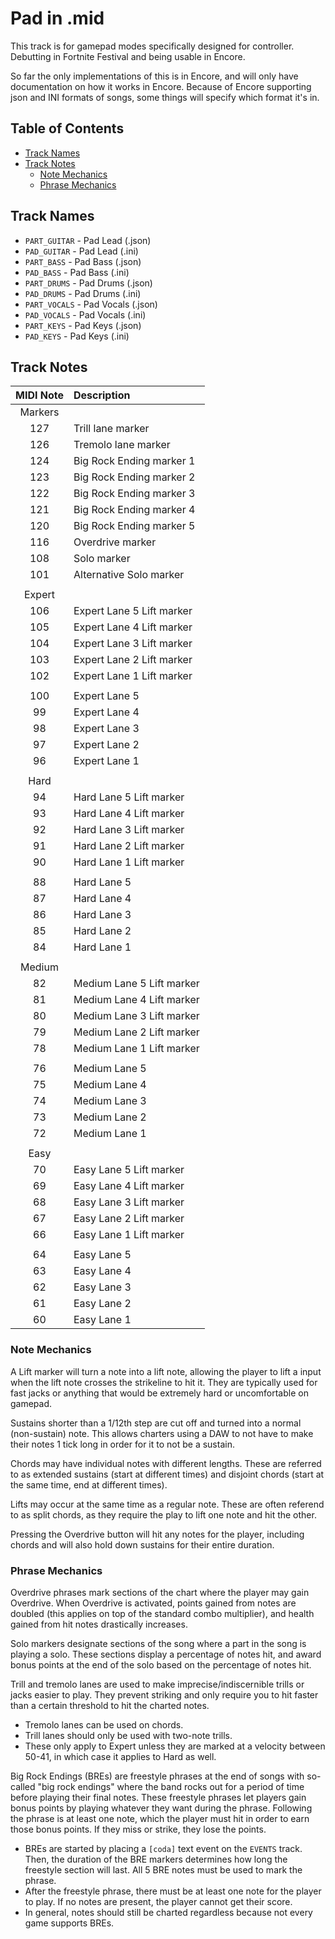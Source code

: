 # Pad in .mid

This track is for gamepad modes specifically designed for controller. Debutting in Fortnite Festival and being usable in Encore.

So far the only implementations of this is in Encore, and will only have documentation on how it works in Encore.
Because of Encore supporting json and INI formats of songs, some things will specify which format it's in.

## Table of Contents

- [Track Names](#track-names)
- [Track Notes](#track-notes)
  - [Note Mechanics](#note-mechanics)
  - [Phrase Mechanics](#phrase-mechanics)

## Track Names
- `PART_GUITAR` - Pad Lead (.json)
- `PAD_GUITAR` - Pad Lead (.ini)
- `PART_BASS` - Pad Bass (.json)
- `PAD_BASS` - Pad Bass (.ini)
- `PART_DRUMS` - Pad Drums (.json)
- `PAD_DRUMS` - Pad Drums (.ini)
- `PART_VOCALS` - Pad Vocals (.json)
- `PAD_VOCALS` - Pad Vocals (.ini)
- `PART_KEYS` - Pad Keys (.json)
- `PAD_KEYS` - Pad Keys (.ini)

## Track Notes

| MIDI Note | Description                         |
| :-------: | :----------                         |
| Markers   |                                     |
| 127       | Trill lane marker                   |
| 126       | Tremolo lane marker                 |
| 124       | Big Rock Ending marker 1            |
| 123       | Big Rock Ending marker 2            |
| 122       | Big Rock Ending marker 3            |
| 121       | Big Rock Ending marker 4            |
| 120       | Big Rock Ending marker 5            |
| 116       | Overdrive marker                    |
| 108       | Solo marker                         |
| 101       | Alternative Solo marker             |
|           |                                     |
| Expert    |                                     |
| 106       | Expert Lane 5 Lift marker           |
| 105       | Expert Lane 4 Lift marker           |
| 104       | Expert Lane 3 Lift marker           |
| 103       | Expert Lane 2 Lift marker           |
| 102       | Expert Lane 1 Lift marker           |
|           |                                     |
| 100       | Expert Lane 5                       |
| 99        | Expert Lane 4                       |
| 98        | Expert Lane 3                       |
| 97        | Expert Lane 2                       |
| 96        | Expert Lane 1                       |
|           |                                     |
| Hard      |                                     |
| 94        | Hard Lane 5 Lift marker             |
| 93        | Hard Lane 4 Lift marker             |
| 92        | Hard Lane 3 Lift marker             |
| 91        | Hard Lane 2 Lift marker             |
| 90        | Hard Lane 1 Lift marker             |
|           |                                     |
| 88        | Hard Lane 5                         |
| 87        | Hard Lane 4                         |
| 86        | Hard Lane 3                         |
| 85        | Hard Lane 2                         |
| 84        | Hard Lane 1                         |
|           |                                     |
| Medium    |                                     |
| 82        | Medium Lane 5 Lift marker           |
| 81        | Medium Lane 4 Lift marker           |
| 80        | Medium Lane 3 Lift marker           |
| 79        | Medium Lane 2 Lift marker           |
| 78        | Medium Lane 1 Lift marker           |
|           |                                     |
| 76        | Medium Lane 5                       |
| 75        | Medium Lane 4                       |
| 74        | Medium Lane 3                       |
| 73        | Medium Lane 2                       |
| 72        | Medium Lane 1                       |
|           |                                     |
| Easy      |                                     |
| 70        | Easy Lane 5 Lift marker             |
| 69        | Easy Lane 4 Lift marker             |
| 68        | Easy Lane 3 Lift marker             |
| 67        | Easy Lane 2 Lift marker             |
| 66        | Easy Lane 1 Lift marker             |
|           |                                     |
| 64        | Easy Lane 5                         |
| 63        | Easy Lane 4                         |
| 62        | Easy Lane 3                         |
| 61        | Easy Lane 2                         |
| 60        | Easy Lane 1                         |

### Note Mechanics

A Lift marker will turn a note into a lift note, allowing the player to lift a input when the lift note crosses the strikeline to hit it. They are typically used for fast jacks or anything that would be extremely hard or uncomfortable on gamepad.

Sustains shorter than a 1/12th step are cut off and turned into a normal (non-sustain) note. This allows charters using a DAW to not have to make their notes 1 tick long in order for it to not be a sustain.

Chords may have individual notes with different lengths. These are referred to as extended sustains (start at different times) and disjoint chords (start at the same time, end at different times).

Lifts may occur at the same time as a regular note. These are often referend to as split chords, as they require the play to lift one note and hit the other.

Pressing the Overdrive button will hit any notes for the player, including chords and will also hold down sustains for their entire duration.

### Phrase Mechanics

Overdrive phrases mark sections of the chart where the player may gain Overdrive. When Overdrive is activated, points gained from notes are doubled (this applies on top of the standard combo multiplier), and health gained from hit notes drastically increases.

Solo markers designate sections of the song where a part in the song is playing a solo. These sections display a percentage of notes hit, and award bonus points at the end of the solo based on the percentage of notes hit.

Trill and tremolo lanes are used to make imprecise/indiscernible trills or jacks easier to play. They prevent striking and only require you to hit faster than a certain threshold to hit the charted notes.

- Tremolo lanes can be used on chords.
- Trill lanes should only be used with two-note trills.
- These only apply to Expert unless they are marked at a velocity between 50-41, in which case it applies to Hard as well.

Big Rock Endings (BREs) are freestyle phrases at the end of songs with so-called "big rock endings" where the band rocks out for a period of time before playing their final notes. These freestyle phrases let players gain bonus points by playing whatever they want during the phrase. Following the phrase is at least one note, which the player must hit in order to earn those bonus points. If they miss or strike, they lose the points.

- BREs are started by placing a `[coda]` text event on the `EVENTS` track. Then, the duration of the BRE markers determines how long the freestyle section will last. All 5 BRE notes must be used to mark the phrase.
- After the freestyle phrase, there must be at least one note for the player to play. If no notes are present, the player cannot get their score.
- In general, notes should still be charted regardless because not every game supports BREs.
